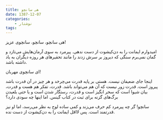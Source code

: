 ```yaml
---
title: هی سانچو
date: 1387-12-07
categories:
    - نوشتار
tags:
---
```


هی سانچو، سانچو، سانچوی عزیز!

امیدوارم ایمانت را به دن‌کیشوت از دست ندهی. پیرمرد به سوی آرمان‌هایش می‌تازد و گمان نمی‌برم سنگی که دیروز بر سرش زدند را مانند تحقیرهای هر روزه دیگران به یاد داشته باشد.

<!--more-->

ای سانچوی مهربان!

اینجا جای ضعیفان نیست. هستی بر پایه قدرت می‌چرخد و هر چیز در آن قدرت باشد پیروز است. قدرت زور نیست که آن هم می‌تواند باشد. قدرت، تفکر هم هست و قدرت، بیان شیوا است که سحر انگیز است و قدرت، رستگار شدن است و یا حتی بلعیدن برگ‌های گزنه برای ثبت در کتاب گینس. اما اینها چه سودی دارد؟

سانچو! گر چه پیرمرد کم حرف می‌زند و کمی ساده لوح به نظر می‌رسد، اما او نیز قدرتمند است. پس لااقل ایمانت را به دن‌کیشوت از دست نده.
